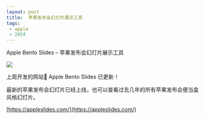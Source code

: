 ```yaml
---
layout: post
title:  苹果发布会幻灯片展示工具
tags:
 - apple
 - 2024
---
```


Apple Bento Slides – 苹果发布会幻灯片展示工具

![](https://pic.superbed.cc/item/6703e02d991d0115df01a3fa.jpg)


上周开发的网站🚀 Apple Bento Slides 已更新！

最新的苹果发布会幻灯片已经上线，也可以查看过去几年的所有苹果发布会便当盒风格幻灯片。

[https://appleslides.com/](https://appleslides.com/)

